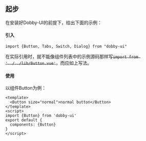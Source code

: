 ## 起步
在安装好Dobby-UI的前提下，给出下面的示例：
#### 引入
```
import {Button, Tabs, Switch, Dialog} from "dobby-ui"
```
在实际引用时，就不能像组件列表中的示例源码那样写~~`import from '../../lib/Button.vue'`~~，而应如上写法。
#### 使用
以组件Button为例：
```
<template>
  <Button size="normal">normal button</Button>
</template>
<script>
import {Button} from 'dobby-ui'
export default {
  components: {Button}
}
</script>
```